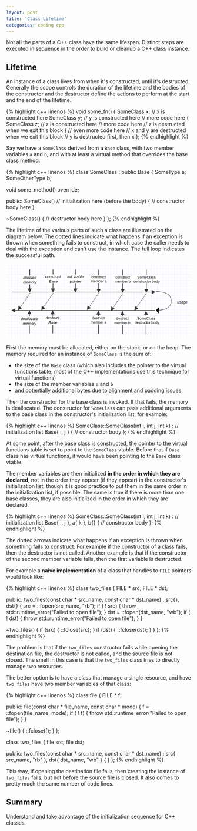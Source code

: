 ```yaml
---
layout: post
title: 'Class Lifetime'
categories: coding cpp
---
```


Not all the parts of a C++ class have the same lifespan. Distinct steps are
executed in sequence in the order to build or cleanup a C++ class instance.


## Lifetime

An instance of a class lives from when it's constructed, until it's destructed.
Generally the scope controls the duration of the lifetime and the bodies of the
constructor and the destructor define the actions to perform at the start and
the end of the lifetime.

{% highlight c++ linenos %}
void some_fn()
{
  SomeClass x; // x is constructed here
  SomeClass y; // y is constructed here
  // more code here
  {
    SomeClass z; // z is constructed here
    // more code here
    // z is destructed when we exit this block
  }
  // even more code here
  // x and y are destructed when we exit this block
  // y is destructed first, then x
};
{% endhighlight %}

Say we have a `SomeClass` derived from a `Base` class, with two member
variables `a` and `b`, and with at least a virtual method that overrides the
base class method:

{% highlight c++ linenos %}
class SomeClass :
  public Base
{
  SomeType a;
  SomeOtherType b;

  void some_method() override;

public:
  SomeClass()
    // initialization here (before the body)
  {
    // constructor body here
  }

  ~SomeClass()
  {
    // destructor body here
  }
};
{% endhighlight %}

The lifetime of the various parts of such a class are illustrated on the diagram
below. The dotted lines indicate what happens if an exception is thrown when
something fails to construct, in which case the caller needs to deal with the
exception and can't use the instance. The full loop indicates the successful path.

![Lifetime diagram](/assets/2015-04-02-class-lifetime/lifetime.png)

First the memory must be allocated, either on the stack, or on the heap. The
memory required for an instance of `SomeClass` is the sum of:

- the size of the `Base` class (which also includes the pointer to the virtual
  functions table; most of the C++ implementations use this technique for
  virtual functions)
- the size of the member variables `a` and `b`
- and potentially additional bytes due to alignment and padding issues

Then the constructor for the base class is invoked. If that fails, the memory
is deallocated. The constructor for `SomeClass` can pass additional arguments to
the base class in the constructor's initialization list, for example:

{% highlight c++ linenos %}
SomeClass::SomeClass(int i, int j, int k) :
  // initialization list
  Base{ i, j }
{
  // constructor body
};
{% endhighlight %}

At some point, after the base class is constructed, the pointer to the virtual
functions table is set to point to the `SomeClass` vtable. Before that if
`Base` class has virtual functions, it would have been pointing to the `Base`
class vtable.

The member variables are then initialized **in the order in which they are
declared**, not in the order they appear (if they appear) in the constructor's
initialization list, though it is good practice to put them in the same order
in the initialization list, if possible. The same is true if there is more than
one base classes, they are also initialized in the order in which they are
declared.

{% highlight c++ linenos %}
SomeClass::SomeClass(int i, int j, int k) :
  // initialization list
  Base{ i, j },
  a{ k },
  b{}
{
  // constructor body
};
{% endhighlight %}

The dotted arrows indicate what happens if an exception is thrown when
something fails to construct. For example if the constructor of a class fails,
then the destructor is not called. Another example is that if the constructor
of the second member variable fails, then the first variable is destructed.

For example a **naive implementation** of a class that handles to `FILE` pointers
would look like:

{% highlight c++ linenos %}
class two_files
{
  FILE * src;
  FILE * dst;

public:
  two_files(const char * src_name, const char * dst_name) :
    src{},
    dst{}
  {
    src = ::fopen(src_name, "rb");
    if ( ! src)
    {
      throw std::runtime_error("Failed to open file");
    }
    dst = ::fopen(dst_name, "wb");
    if ( ! dst)
    {
      throw std::runtime_error("Failed to open file");
    }
  }

  ~two_files()
  {
    if (src)
    {
      ::fclose(src);
    }
    if (dst)
    {
      ::fclose(dst);
    }
  }
};
{% endhighlight %}

The problem is that if the `two_files` constructor fails while opening the
destination file, the destructor is not called, and the source file is not
closed. The smell in this case is that the `two_files` class tries to directly
manage two resources.

The better option is to have a class that manage a single resource, and have
`two_files` have two member variables of that class:

{% highlight c++ linenos %}
class file
{
  FILE * f;

public:
  file(const char * file_name, const char * mode)
  {
    f = ::fopen(file_name, mode);
    if ( ! f)
    {
      throw std::runtime_error("Failed to open file");
    }
  }

  ~file()
  {
    ::fclose(f);
  }
};

class two_files
{
  file src;
  file dst;

public:
  two_files(const char * src_name, const char * dst_name) :
    src{ src_name, "rb" },
    dst{ dst_name, "wb" }
  {
  }
};
{% endhighlight %}

This way, if opening the destination file fails, then creating the instance of
`two_files` fails, but not before the source file is closed. It also comes to
pretty much the same number of code lines.

## Summary

Understand and take advantage of the initialization sequence for C++ classes.
